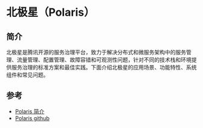 # 北极星（Polaris）

## 简介

北极星是腾讯开源的服务治理平台，致力于解决分布式和微服务架构中的服务管理、流量管理、配置管理、故障容错和可观测性问题，针对不同的技术栈和环境提供服务治理的标准方案和最佳实践。下面介绍北极星的应用场景、功能特性、系统组件和常见问题。


## 参考

- [Polaris 简介](https://polarismesh.cn/docs/%E5%8C%97%E6%9E%81%E6%98%9F%E6%98%AF%E4%BB%80%E4%B9%88/%E7%AE%80%E4%BB%8B/)
- [Polaris github](https://github.com/polarismesh/polaris)